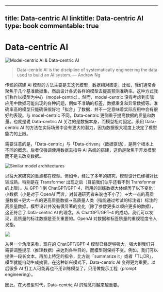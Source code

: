 
---
title: Data-centric AI
linktitle: Data-centric AI
type: book
commentable: true
---

# Data-centric AI

![Model-centric AI & Data-centric AI](https://assets.ng-tech.icu/item/20230402212948.png)

> Data-centric AI is the discipline of systematically engineering the data used to build an AI system.
> — Andrew Ng

传统的搭建 AI 模型的方法主要是去迭代模型，数据相对固定。比如，我们通常会聚焦于几个基准数据集，然后设计各式各样的模型去提高预测准确率。这种方式我们称作以模型为中心（model-centric）。然而，model-centric 没有考虑到实际应用中数据可能出现的各种问题，例如不准确的标签，数据重复和异常数据等。准确率高的模型只能确保很好地「拟合」了数据，并不一定意味着实际应用中会有很好的表现。与 model-centric 不同，Data-centric 更侧重于提高数据的质量和数量。也就是说 Data-centric AI 关注的是数据本身，而模型相对固定。采用 Data-centric AI 的方法在实际场景中会有更大的潜力，因为数据很大程度上决定了模型能力的上限。

需要注意的是，「Data-centric」与「Data-driven」（数据驱动），是两个根本上不同的概念。后者仅强调使用数据去指导 AI 系统的搭建，这仍是聚焦于开发模型而不是去改变数据。

![Similar model architectures](https://assets.ng-tech.icu/item/20230402213201.png)

以往大家研究的重点都在模型。但如今，经过了多年的研究，模型设计已经相对比较成熟，特别是在 Transformer 出现之后（目前我们似乎还看不到 Transformer 的上限）。从 GPT-1 到 ChatGPT/GPT-4，所用的训练数据大体经历了以下变化：小数据（小是对于 OpenAI 而言，对普通研究者来说也不小了）->大一点的高质量数据->更大一点的更高质量数据->高质量人类（指能通过考试的标注者）标注的高质量数据。模型设计并没有很显著的变化（除了参数更多以顺应更多的数据），这正符合了 Data-centric AI 的理念。从 ChatGPT/GPT-4 的成功，我们可以发现，高质量的标注数据是至关重要的。OpenAI 对数据和标签质量的重视程度令人发指。

![](https://assets.ng-tech.icu/item/20230402213239.png)

从另一个角度来看，现在的 ChatGPT/GPT-4 模型已经足够强大，强大到我们只需要调整提示（推理数据）来达到各种目的，而模型则保持不变。例如，我们可以提供一段长文本，再加上特定的指令，比方说「summarize it」或者「TL;DR」，模型就能自动生成摘要。在这种新兴模式下，Data-centric AI 变得更为重要，以后很多 AI 打工人可能再也不用训练模型了，只用做提示工程（prompt engineering）。

因此，在大模型时代，Data-centric AI 的理念将越来越重要。

    